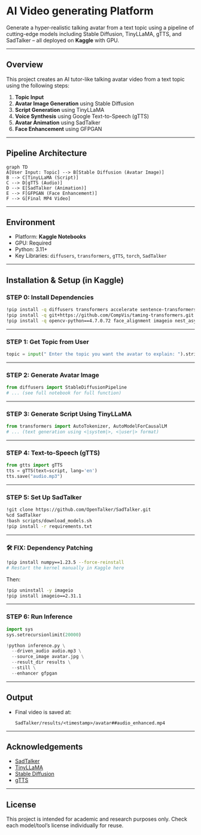 #  AI Video generating Platform 
Generate a hyper-realistic talking avatar from a text topic using a pipeline of cutting-edge models including Stable Diffusion, TinyLLaMA, gTTS, and SadTalker – all deployed on **Kaggle** with GPU.

---

##  Overview

This project creates an AI tutor-like talking avatar video from a text topic using the following steps:

1. **Topic Input**
2. **Avatar Image Generation** using Stable Diffusion
3. **Script Generation** using TinyLLaMA
4. **Voice Synthesis** using Google Text-to-Speech (gTTS)
5. **Avatar Animation** using SadTalker
6. **Face Enhancement** using GFPGAN

---

##  Pipeline Architecture

```mermaid
graph TD
A[User Input: Topic] --> B[Stable Diffusion (Avatar Image)]
B --> C[TinyLLaMA (Script)]
C --> D[gTTS (Audio)]
D --> E[SadTalker (Animation)]
E --> F[GFPGAN (Face Enhancement)]
F --> G[Final MP4 Video]
```

---

##  Environment

- Platform: **Kaggle Notebooks**
- GPU:  Required
- Python: 3.11+
- Key Libraries: `diffusers`, `transformers`, `gTTS`, `torch`, `SadTalker`

---

##  Installation & Setup (in Kaggle)

###  STEP 0: Install Dependencies

```bash
!pip install -q diffusers transformers accelerate sentence-transformers gTTS faiss-cpu gradio
!pip install -q git+https://github.com/CompVis/taming-transformers.git
!pip install -q opencv-python==4.7.0.72 face_alignment imageio nest_asyncio
```

---

###  STEP 1: Get Topic from User

```python
topic = input(" Enter the topic you want the avatar to explain: ").strip()
```

---

###  STEP 2: Generate Avatar Image

```python
from diffusers import StableDiffusionPipeline
# ... (see full notebook for full function)
```

---

###  STEP 3: Generate Script Using TinyLLaMA

```python
from transformers import AutoTokenizer, AutoModelForCausalLM
# ... (text generation using <|system|>, <|user|> format)
```

---

###  STEP 4: Text-to-Speech (gTTS)

```python
from gtts import gTTS
tts = gTTS(text=script, lang='en')
tts.save("audio.mp3")
```

---

###  STEP 5: Set Up SadTalker

```bash
!git clone https://github.com/OpenTalker/SadTalker.git
%cd SadTalker
!bash scripts/download_models.sh
!pip install -r requirements.txt
```

---

### 🛠 FIX: Dependency Patching

```bash
!pip install numpy==1.23.5 --force-reinstall
# Restart the kernel manually in Kaggle here
```

Then:

```bash
!pip uninstall -y imageio
!pip install imageio==2.31.1
```

---

###  STEP 6: Run Inference

```python
import sys
sys.setrecursionlimit(20000)

!python inference.py \
  --driven_audio audio.mp3 \
  --source_image avatar.jpg \
  --result_dir results \
  --still \
  --enhancer gfpgan
```

---

##  Output

- Final video is saved at:
  ```
  SadTalker/results/<timestamp>/avatar##audio_enhanced.mp4
  ```





---

##  Acknowledgements

- [SadTalker](https://github.com/OpenTalker/SadTalker)
- [TinyLLaMA](https://huggingface.co/TinyLlama/TinyLlama-1.1B-Chat-v1.0)
- [Stable Diffusion](https://huggingface.co/runwayml/stable-diffusion-v1-5)
- [gTTS](https://pypi.org/project/gTTS/)

---

##  License

This project is intended for academic and research purposes only. Check each model/tool’s license individually for reuse.
